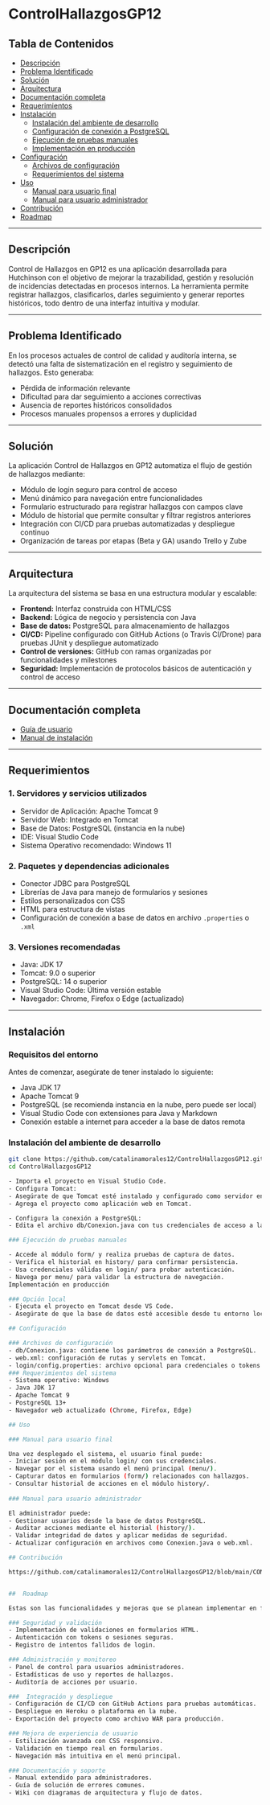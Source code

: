 # ControlHallazgosGP12

##  Tabla de Contenidos

- [Descripción](#descripción)
- [Problema Identificado](#problema-identificado)
- [Solución](#solución)
- [Arquitectura](#arquitectura)
- [Documentación completa](#documentación-completa)
- [Requerimientos](#requerimientos)
- [Instalación](#instalación)
  - [Instalación del ambiente de desarrollo](#instalación-del-ambiente-de-desarrollo)
  - [Configuración de conexión a PostgreSQL](#configura-la-conexión-a-postgresql)
  - [Ejecución de pruebas manuales](#ejecución-de-pruebas-manuales)
  - [Implementación en producción](#implementación-en-producción)
- [Configuración](#configuración)
  - [Archivos de configuración](#archivos-de-configuración)
  - [Requerimientos del sistema](#requerimientos-del-sistema)
- [Uso](#uso)
  - [Manual para usuario final](#manual-para-usuario-final)
  - [Manual para usuario administrador](#manual-para-usuario-administrador)
- [Contribución](#contribución)
- [Roadmap](#roadmap)

---

##  Descripción

Control de Hallazgos en GP12 es una aplicación desarrollada para Hutchinson con el objetivo de mejorar la trazabilidad, gestión y resolución de incidencias detectadas en procesos internos. La herramienta permite registrar hallazgos, clasificarlos, darles seguimiento y generar reportes históricos, todo dentro de una interfaz intuitiva y modular.

---

##  Problema Identificado

En los procesos actuales de control de calidad y auditoría interna, se detectó una falta de sistematización en el registro y seguimiento de hallazgos. Esto generaba:

- Pérdida de información relevante  
- Dificultad para dar seguimiento a acciones correctivas  
- Ausencia de reportes históricos consolidados  
- Procesos manuales propensos a errores y duplicidad  

---

##  Solución

La aplicación Control de Hallazgos en GP12 automatiza el flujo de gestión de hallazgos mediante:

- Módulo de login seguro para control de acceso  
- Menú dinámico para navegación entre funcionalidades  
- Formulario estructurado para registrar hallazgos con campos clave  
- Módulo de historial que permite consultar y filtrar registros anteriores  
- Integración con CI/CD para pruebas automatizadas y despliegue continuo  
- Organización de tareas por etapas (Beta y GA) usando Trello y Zube  

---

##  Arquitectura

La arquitectura del sistema se basa en una estructura modular y escalable:

- **Frontend:** Interfaz construida con HTML/CSS  
- **Backend:** Lógica de negocio y persistencia con Java  
- **Base de datos:** PostgreSQL para almacenamiento de hallazgos  
- **CI/CD:** Pipeline configurado con GitHub Actions (o Travis CI/Drone) para pruebas JUnit y despliegue automatizado  
- **Control de versiones:** GitHub con ramas organizadas por funcionalidades y milestones  
- **Seguridad:** Implementación de protocolos básicos de autenticación y control de acceso  

---

## Documentación completa

- [Guía de usuario](https://github.com/catalinamorales12/ControlHallazgosGP12/wiki/Gu%C3%ADa-de-Usuario)  
- [Manual de instalación](https://github.com/catalinamorales12/ControlHallazgosGP12/wiki/Manual-de-Instalaci%C3%B3n)  

---

##  Requerimientos

### 1. Servidores y servicios utilizados

- Servidor de Aplicación: Apache Tomcat 9  
- Servidor Web: Integrado en Tomcat  
- Base de Datos: PostgreSQL (instancia en la nube)  
- IDE: Visual Studio Code  
- Sistema Operativo recomendado: Windows 11  

### 2. Paquetes y dependencias adicionales

- Conector JDBC para PostgreSQL  
- Librerías de Java para manejo de formularios y sesiones  
- Estilos personalizados con CSS  
- HTML para estructura de vistas  
- Configuración de conexión a base de datos en archivo `.properties` o `.xml`  

### 3. Versiones recomendadas

- Java: JDK 17  
- Tomcat: 9.0 o superior  
- PostgreSQL: 14 o superior  
- Visual Studio Code: Última versión estable  
- Navegador: Chrome, Firefox o Edge (actualizado)  

---

##  Instalación

### Requisitos del entorno

Antes de comenzar, asegúrate de tener instalado lo siguiente:

- Java JDK 17  
- Apache Tomcat 9  
- PostgreSQL (se recomienda instancia en la nube, pero puede ser local)  
- Visual Studio Code con extensiones para Java y Markdown  
- Conexión estable a internet para acceder a la base de datos remota  

### Instalación del ambiente de desarrollo

```bash
git clone https://github.com/catalinamorales12/ControlHallazgosGP12.git
cd ControlHallazgosGP12

- Importa el proyecto en Visual Studio Code.
- Configura Tomcat:
- Asegúrate de que Tomcat esté instalado y configurado como servidor en VS Code.
- Agrega el proyecto como aplicación web en Tomcat.

- Configura la conexión a PostgreSQL:
- Edita el archivo db/Conexion.java con tus credenciales de acceso a la base de datos remota.

### Ejecución de pruebas manuales

- Accede al módulo form/ y realiza pruebas de captura de datos.
- Verifica el historial en history/ para confirmar persistencia.
- Usa credenciales válidas en login/ para probar autenticación.
- Navega por menu/ para validar la estructura de navegación.
Implementación en producción

### Opción local
- Ejecuta el proyecto en Tomcat desde VS Code.
- Asegúrate de que la base de datos esté accesible desde tu entorno local.

## Configuración

### Archivos de configuración
- db/Conexion.java: contiene los parámetros de conexión a PostgreSQL.
- web.xml: configuración de rutas y servlets en Tomcat.
- login/config.properties: archivo opcional para credenciales o tokens.
### Requerimientos del sistema
- Sistema operativo: Windows
- Java JDK 17
- Apache Tomcat 9
- PostgreSQL 13+
- Navegador web actualizado (Chrome, Firefox, Edge)

## Uso

### Manual para usuario final

Una vez desplegado el sistema, el usuario final puede:
- Iniciar sesión en el módulo login/ con sus credenciales.
- Navegar por el sistema usando el menú principal (menu/).
- Capturar datos en formularios (form/) relacionados con hallazgos.
- Consultar historial de acciones en el módulo history/.
  
### Manual para usuario administrador

El administrador puede:
- Gestionar usuarios desde la base de datos PostgreSQL.
- Auditar acciones mediante el historial (history/).
- Validar integridad de datos y aplicar medidas de seguridad.
- Actualizar configuración en archivos como Conexion.java o web.xml.

## Contribución

https://github.com/catalinamorales12/ControlHallazgosGP12/blob/main/CONTRIBUTING.md


##  Roadmap

Estas son las funcionalidades y mejoras que se planean implementar en futuras versiones del sistema:

### Seguridad y validación
- Implementación de validaciones en formularios HTML.
- Autenticación con tokens o sesiones seguras.
- Registro de intentos fallidos de login.

### Administración y monitoreo
- Panel de control para usuarios administradores.
- Estadísticas de uso y reportes de hallazgos.
- Auditoría de acciones por usuario.

###  Integración y despliegue
- Configuración de CI/CD con GitHub Actions para pruebas automáticas.
- Despliegue en Heroku o plataforma en la nube.
- Exportación del proyecto como archivo WAR para producción.

### Mejora de experiencia de usuario
- Estilización avanzada con CSS responsivo.
- Validación en tiempo real en formularios.
- Navegación más intuitiva en el menú principal.

### Documentación y soporte
- Manual extendido para administradores.
- Guía de solución de errores comunes.
- Wiki con diagramas de arquitectura y flujo de datos.




